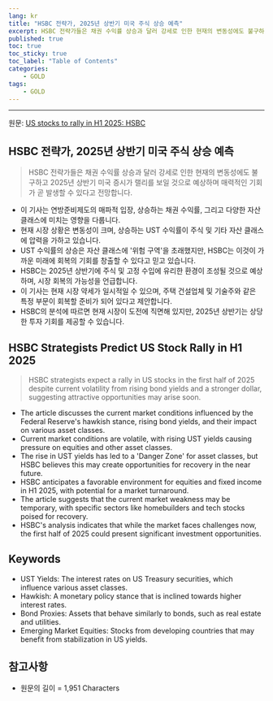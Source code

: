 ```yaml
---
lang: kr
title: "HSBC 전략가, 2025년 상반기 미국 주식 상승 예측"
excerpt: HSBC 전략가들은 채권 수익률 상승과 달러 강세로 인한 현재의 변동성에도 불구하고 2025년 상반기 미국 증시가 랠리를 보일 것으로 예상하며 매력적인 기회가 곧 발생할 수 있다고 전망합니다.
published: true
toc: true
toc_sticky: true
toc_label: "Table of Contents"
categories:
    - GOLD
tags:
    - GOLD
---
```


---

  원문: [US stocks to rally in H1 2025: HSBC](https://www.investing.com/news/stock-market-news/us-stocks-to-rally-in-h1-2025-hsbc-3793781)

## HSBC 전략가, 2025년 상반기 미국 주식 상승 예측

> HSBC 전략가들은 채권 수익률 상승과 달러 강세로 인한 현재의 변동성에도 불구하고 2025년 상반기 미국 증시가 랠리를 보일 것으로 예상하며 매력적인 기회가 곧 발생할 수 있다고 전망합니다.


- 이 기사는 연방준비제도의 매파적 입장, 상승하는 채권 수익률, 그리고 다양한 자산 클래스에 미치는 영향을 다룹니다.
- 현재 시장 상황은 변동성이 크며, 상승하는 UST 수익률이 주식 및 기타 자산 클래스에 압력을 가하고 있습니다.
- UST 수익률의 상승은 자산 클래스에 '위험 구역'을 초래했지만, HSBC는 이것이 가까운 미래에 회복의 기회를 창출할 수 있다고 믿고 있습니다.
- HSBC는 2025년 상반기에 주식 및 고정 수입에 유리한 환경이 조성될 것으로 예상하며, 시장 회복의 가능성을 언급합니다.
- 이 기사는 현재 시장 약세가 일시적일 수 있으며, 주택 건설업체 및 기술주와 같은 특정 부문이 회복할 준비가 되어 있다고 제안합니다.
- HSBC의 분석에 따르면 현재 시장이 도전에 직면해 있지만, 2025년 상반기는 상당한 투자 기회를 제공할 수 있습니다.

## HSBC Strategists Predict US Stock Rally in H1 2025

> HSBC strategists expect a rally in US stocks in the first half of 2025 despite current volatility from rising bond yields and a stronger dollar, suggesting attractive opportunities may arise soon.


- The article discusses the current market conditions influenced by the Federal Reserve's hawkish stance, rising bond yields, and their impact on various asset classes.
- Current market conditions are volatile, with rising UST yields causing pressure on equities and other asset classes.
- The rise in UST yields has led to a 'Danger Zone' for asset classes, but HSBC believes this may create opportunities for recovery in the near future.
- HSBC anticipates a favorable environment for equities and fixed income in H1 2025, with potential for a market turnaround.
- The article suggests that the current market weakness may be temporary, with specific sectors like homebuilders and tech stocks poised for recovery.
- HSBC's analysis indicates that while the market faces challenges now, the first half of 2025 could present significant investment opportunities.

## Keywords

- UST Yields: The interest rates on US Treasury securities, which influence various asset classes.
- Hawkish: A monetary policy stance that is inclined towards higher interest rates.
- Bond Proxies: Assets that behave similarly to bonds, such as real estate and utilities.
- Emerging Market Equities: Stocks from developing countries that may benefit from stabilization in US yields.

## 참고사항

- 원문의 길이 = 1,951 Characters

